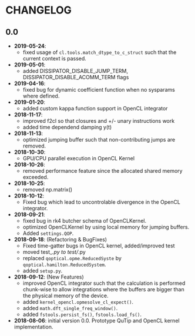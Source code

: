 # CHANGELOG

## 0.0
- **2019-05-24**:
    - fixed usage of `cl.tools.match_dtype_to_c_struct` such that the current context is passed.
- **2019-05-01**:
    - added DISSIPATOR_DISABLE_JUMP_TERM, DISSIPATOR_DISABLE_ACOMM_TERM flags
- **2019-04-16**:
    - fixed bug for dynamic coefficient function when no sysparams where defined.
- **2019-01-20**:
    - added custom kappa function support in OpenCL integrator
- **2018-11-17**:
    - improved f2cl so that closures and +/- unary instructions work
    - added time dependend damping y(t)
- **2018-11-13**:
    - optimized jumping buffer such that non-contributing jumps are removed.
- **2018-10-30**:
    - GPU/CPU parallel execution in OpenCL Kernel
- **2018-10-26**:
    - removed performance feature since the allocated shared memory exceeded.
- **2018-10-25**:
    - removed np.matrix()
- **2018-10-12**:
    - Fixed bug which lead to uncontrolable divergence in the OpenCL integrator.
- **2018-09-21**:
    - fixed bug in rk4 butcher schema of OpenCLKernel.
    - optimized OpenCLKernel by using local memory for jumping buffers.
    - Added `settings.QOP`.
- **2018-09-18**: (Refactoring & BugFixes)
    - Fixed time-gatter bugs in OpenCL kernel, added/improved test
    - moved test_*.py to test/*.py
    - replaced `qoptical.opme.ReducedSyste` by `qoptical.hamilton.ReducedSystem`.
    - added `setup.py`.
- **2018-09-12**: (New Features)
    - improved OpenCL integrator such that the calculation is performed chunk-wise
      to allow integrations where the buffers are bigger than the physical memory
      of the device.
    - added `kernel_opencl.opmesolve_cl_expect()`.
    - added `math.dft_single_freq_window()`.
    - added `fstools.persist_fs()`, `fstools.load_fs()`.
- **2018-08-06**: initial version 0.0. Prototype QuTip and OpenCL kernel implementation.
